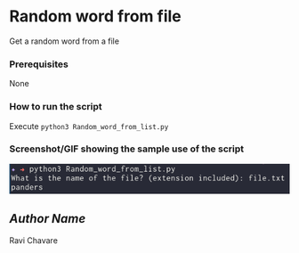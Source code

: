# Random word from file
<!--Remove the below lines and add yours -->
Get a random word from a file

### Prerequisites
<!--Remove the below lines and add yours -->
None

### How to run the script
<!--Remove the below lines and add yours -->
Execute `python3 Random_word_from_list.py`

### Screenshot/GIF showing the sample use of the script
<!--Remove the below lines and add yours -->
![Screenshot of the Random_word_from_list.py file](Screenshot.png)

## *Author Name*
<!--Remove the below lines and add yours -->
Ravi Chavare

